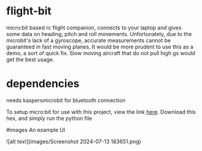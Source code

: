 # flight-bit
micro:bit based rc flight companion, connects to your laptop and gives some data on heading, pitch and roll movements.
Unfortunately, due to the microbit's lack of a gyroscope, accurate measurements cannot be guaranteed in fast moving planes. It would be more prudent to use this as a demo,
a sort of quick fix. Slow moving aircraft that do not pull high gs would get the best usage. 

# dependencies
needs kaspersmicrobit for bluetooth connection

To setup micro:bit for use with this project, view the link [here](https://kaspersmicrobit.readthedocs.io/en/stable/makecode-bluetooth/download-a-hex-file-without-pairing/).
Download this hex, and simply run the python file

#images
An example UI

![alt text](images/Screenshot 2024-07-13 183651.png)


